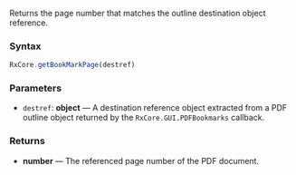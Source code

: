 Returns the page number that matches the outline destination object reference.

### Syntax

```typescript
RxCore.getBookMarkPage(destref)
```

### Parameters

- `destref`: **object** — A destination reference object extracted from a PDF outline object returned by the `RxCore.GUI.PDFBookmarks` callback.

### Returns

- **number** — The referenced page number of the PDF document.